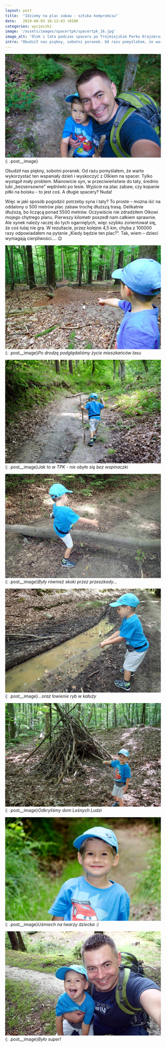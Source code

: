 ```yaml
---
layout: post
title:  "Idziemy na plac zabaw - sztuka kompromisu"
date:   2019-08-03 16:12:43 +0100
categories: wycieczki
image: '/assets/images/spacertpk/spacertpk_16.jpg'
image_alt: 'Olek i tata podczas spaceru po Trójmiejskim Parku Krajobrazowym'
intro: "Obudził nas piękny, sobotni poranek. Od razu pomyślałem, że warto wykorzystać ten wspaniały dzień i wyskoczyć z Olkiem na spacer. Tylko wystąpił mały problem. Mianowicie syn, w przeciwieństwie do taty, średnio lubi „bezsensowne” wędrówki po lesie. Wyjście na plac zabaw, czy kopanie piłki na boisku - to jest coś. A długie spacery? Nuda!"
---
```


![Olek i tata podczas spaceru po Trójmiejskim Parku Krajobrazowym](/assets/images/spacertpk/spacertpk_16.jpg){: .post__image}

Obudził nas piękny, sobotni poranek. Od razu pomyślałem, że warto wykorzystać ten wspaniały dzień i wyskoczyć z Olkiem na spacer. Tylko wystąpił mały problem. Mianowicie syn, w przeciwieństwie do taty, średnio lubi „bezsensowne” wędrówki po lesie. Wyjście na plac zabaw, czy kopanie piłki na boisku - to jest coś. A długie spacery? Nuda!  

Więc w jaki sposób pogodzić potrzeby syna i taty? To proste – można iść na oddalony o 500 metrów plac zabaw trochę dłuższą trasą. Delikatnie dłuższą, bo liczącą ponad 5500 metrów. Oczywiście nie zdradziłem Olkowi mojego chytrego planu. Pierwszy kilometr poszedł nam całkiem sprawnie. Ale synek należy raczej do tych ogarniętych, więc szybko zorientował się, że coś tutaj nie gra. W rezultacie, przez kolejne 4,5 km, chyba z 100000 razy odpowiadałem na pytanie „Kiedy będzie ten plac?”. Tak, wiem – dzieci wymagają cierpliwości…. 😉 

![Mrowisko](/assets/images/spacertpk/spacertpk_8.jpg){: .post__image}*Po drodzę podglądaliśmy życie mieszkańców lasu*

![Olek podczas wspinaczki](/assets/images/spacertpk/spacertpk_1.jpg){: .post__image}*Jak to w TPK - nie obyło się bez wspinaczki*

![Olek przeskakuje przez przeszkodę](/assets/images/spacertpk/spacertpk_3.jpg){: .post__image}*Były również skoki przez przeszkody...*

![Olek bawi się kałużą](/assets/images/spacertpk/spacertpk_4.jpg){: .post__image}*...oraz łowienie ryb w kałuży*

![Zdjęcie szałasu w lesie](/assets/images/spacertpk/spacertpk_9.jpg){: .post__image}*Odkryliśmy dom Leśnych Ludzi*

![Zdjęcie Olka](/assets/images/spacertpk/spacertpk_12.jpg){: .post__image}*Uśmiech na twarzy dziecka :)*

![Arek i Olek podczas spaceru](/assets/images/spacertpk/spacertpk_7.jpg){: .post__image}*Było super!*




